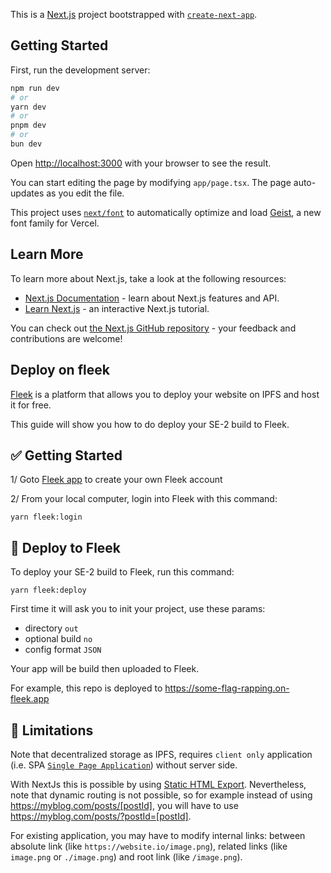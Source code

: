 This is a [Next.js](https://nextjs.org) project bootstrapped with [`create-next-app`](https://nextjs.org/docs/app/api-reference/cli/create-next-app).

## Getting Started

First, run the development server:

```bash
npm run dev
# or
yarn dev
# or
pnpm dev
# or
bun dev
```

Open [http://localhost:3000](http://localhost:3000) with your browser to see the result.

You can start editing the page by modifying `app/page.tsx`. The page auto-updates as you edit the file.

This project uses [`next/font`](https://nextjs.org/docs/app/building-your-application/optimizing/fonts) to automatically optimize and load [Geist](https://vercel.com/font), a new font family for Vercel.

## Learn More

To learn more about Next.js, take a look at the following resources:

- [Next.js Documentation](https://nextjs.org/docs) - learn about Next.js features and API.
- [Learn Next.js](https://nextjs.org/learn) - an interactive Next.js tutorial.

You can check out [the Next.js GitHub repository](https://github.com/vercel/next.js) - your feedback and contributions are welcome!

## Deploy on fleek

[Fleek](https://fleek.xyz) is a platform that allows you to deploy your website on IPFS and host it for free.

This guide will show you how to do deploy your SE-2 build to Fleek.

## ✅ Getting Started

1/ Goto [Fleek app](https://app.fleek.xyz/) to create your own Fleek account

2/ From your local computer, login into Fleek with this command:

```shell
yarn fleek:login
```

## 🚀 Deploy to Fleek

To deploy your SE-2 build to Fleek, run this command:

```shell
yarn fleek:deploy
```

First time it will ask you to init your project, use these params:

- directory `out`
- optional build `no`
- config format `JSON`

Your app will be build then uploaded to Fleek.

For example, this repo is deployed to https://some-flag-rapping.on-fleek.app

## 🚫 Limitations

Note that decentralized storage as IPFS, requires `client only` application (i.e. SPA [`Single Page Application`](https://blogonyourown.com/single-page-application/)) without server side.

With NextJs this is possible by using [Static HTML Export](https://nextjs.org/docs/app/building-your-application/deploying#static-html-export). Nevertheless, note that dynamic routing is not possible, so for example instead of using https://myblog.com/posts/[postId], you will have to use https://myblog.com/posts/?postId=[postId].

For existing application, you may have to modify internal links: between absolute link (like `https://website.io/image.png`), related links (like `image.png` or `./image.png`) and root link (like `/image.png`).
